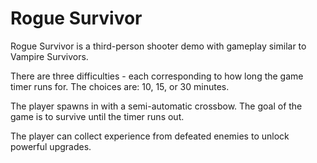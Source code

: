# Rogue Survivor

Rogue Survivor is a third-person shooter demo with gameplay similar to Vampire Survivors. 

There are three difficulties - each corresponding to how long the game timer runs for. The choices are: 10, 15, or 30 minutes.

The player spawns in with a semi-automatic crossbow. The goal of the game is to survive until the timer runs out.

The player can collect experience from defeated enemies to unlock powerful upgrades.
